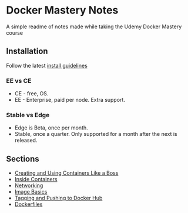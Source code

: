# Docker Mastery Notes

A simple readme of notes made while taking the Udemy Docker Mastery course

## Installation

Follow the latest [install guidelines](https://docs.docker.com/install/linux/docker-ce/ubuntu)

### EE vs CE

- CE - free, OS.
- EE - Enterprise, paid per node. Extra support.

### Stable vs Edge

- Edge is Beta, once per month.
- Stable, once a quarter. Only supported for a month after the next is released.

## Sections

- [Creating and Using Containers Like a Boss](/basic/CREATING_AND_USING.md)
- [Inside Containers](/basic/INSIDE_CONTAINERS.md)
- [Networking](/basic/DOCKER_NETWORKING.md)
- [Image Basics](/images/IMAGE_BASICS.md)
- [Tagging and Pushing to Docker Hub](/images/TAGGING_AND_PUSHING.md)
- [Dockerfiles](/images/DOCKERFILES.md)